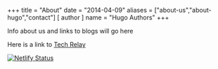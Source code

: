 +++
title = "About"
date = "2014-04-09"
aliases = ["about-us","about-hugo","contact"]
[ author ]
  name = "Hugo Authors"
+++

Info about us and links to blogs will go here

Here is a link to <a href="https://techrelay.xyz">Tech Relay</a>

[![Netlify Status](https://api.netlify.com/api/v1/badges/ae9abb51-13ae-45de-99ce-08b6286e52dc/deploy-status)](https://app.netlify.com/sites/adventurecalled/deploys)